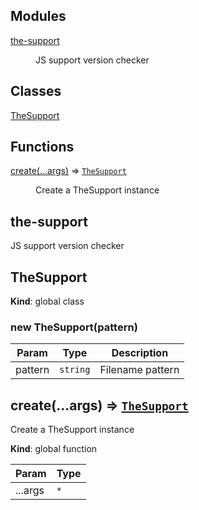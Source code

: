 <!--- Code generated by @the-/script-doc. DO NOT EDIT. -->

## Modules

<dl>
<dt><a href="#module_the-support">the-support</a></dt>
<dd><p>JS support version checker</p>
</dd>
</dl>

## Classes

<dl>
<dt><a href="#TheSupport">TheSupport</a></dt>
<dd></dd>
</dl>

## Functions

<dl>
<dt><a href="#create">create(...args)</a> ⇒ <code><a href="#TheSupport">TheSupport</a></code></dt>
<dd><p>Create a TheSupport instance</p>
</dd>
</dl>

<a name="module_the-support"></a>

## the-support
JS support version checker

<a name="TheSupport"></a>

## TheSupport
**Kind**: global class  
<a name="new_TheSupport_new"></a>

### new TheSupport(pattern)

| Param | Type | Description |
| --- | --- | --- |
| pattern | <code>string</code> | Filename pattern |

<a name="create"></a>

## create(...args) ⇒ [<code>TheSupport</code>](#TheSupport)
Create a TheSupport instance

**Kind**: global function  

| Param | Type |
| --- | --- |
| ...args | <code>\*</code> | 

